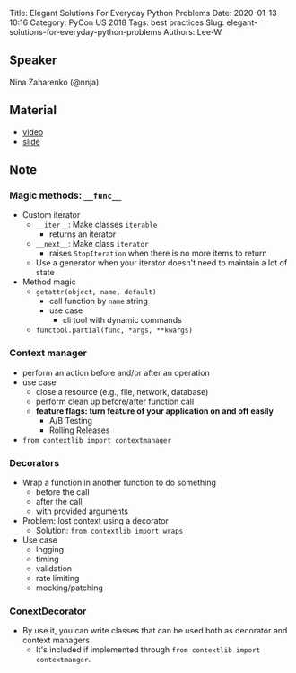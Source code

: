 Title: Elegant Solutions For Everyday Python Problems
Date: 2020-01-13 10:16
Category: PyCon US 2018
Tags: best practices
Slug: elegant-solutions-for-everyday-python-problems
Authors: Lee-W

## Speaker
Nina Zaharenko (@nnja)

## Material
* [video](https://www.youtube.com/watch?v=WiQqqB9MlkA&t=1474s)
* [slide](https://www.slideshare.net/nnja/elegant-solutions-for-everyday-python-problems-pycon-2018)

## Note

### Magic methods: `__func__`
* Custom iterator
    * `__iter__`: Make classes `iterable`
        * returns an iterator
    * `__next__`: Make class `iterator`
        * raises `StopIteration` when there is no more items to return
    * Use a generator when your iterator doesn't need to maintain a lot of state
* Method magic
    * `getattr(object, name, default)`
        * call function by `name` string
        * use case
            * cli tool with dynamic commands
    * `functool.partial(func, *args, **kwargs)`

### Context manager
* perform an action before and/or after an operation
* use case
    * close a resource (e.g., file, network, database)
    * perform clean up before/after function call
    * **feature flags: turn feature of your application on and off easily**
        * A/B Testing
        * Rolling Releases
* `from contextlib import contextmanager`

### Decorators
* Wrap a function in another function to do something
    * before the call
    * after the call
    * with provided arguments
* Problem: lost context using a decorator
    * Solution: `from contextlib import wraps`
* Use case
    * logging
    * timing
    * validation
    * rate limiting
    * mocking/patching

### ConextDecorator
* By use it, you can write classes that can be used both as decorator and context managers
    * It's included if implemented through `from contextlib import contextmanger`.
